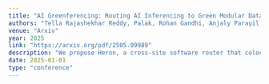 ```yaml
---
title: "AI Greenferencing: Routing AI Inferencing to Green Modular Data Centers with Heron"
authors: "Tella Rajashekhar Reddy, Palak, Rohan Gandhi, Anjaly Parayil, Chaojie Zhang, Mike Shepperd, Liangcheng Yu, Jayashree Mohan, Srinivasan Iyengar, Shivkumar Kalyanaraman, Debopam Bhattacherjee"
venue: "Arxiv"
year: 2025
link: "https://arxiv.org/pdf/2505.09989"
description: "We propose Heron, a cross-site software router that colocates AI workloads with wind farms and dynamically routes inference jobs across variable power conditions, improving AI compute goodput by up to 80% while enabling the use of millions of green-powered GPUs."
date: 2025-01-01
type: "conference"
---
```



